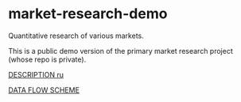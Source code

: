 # market-research-demo

Quantitative research of various markets.

This is a public demo version of the primary market research project (whose repo is private).

[DESCRIPTION ru](https://github.com/AndreyRysin/market-research-demo/blob/main/docs/description_ru.md) 

[DATA FLOW SCHEME](https://github.com/AndreyRysin/market-research-demo/blob/main/docs/data_flow.svg)
